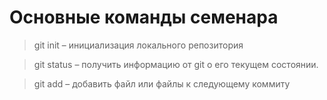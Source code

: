 # Основные команды семенара

 > git init – инициализация локального репозитория

 > git status – получить информацию от git о его текущем состоянии. 

 > git add – добавить файл или файлы к следующему коммиту



 
